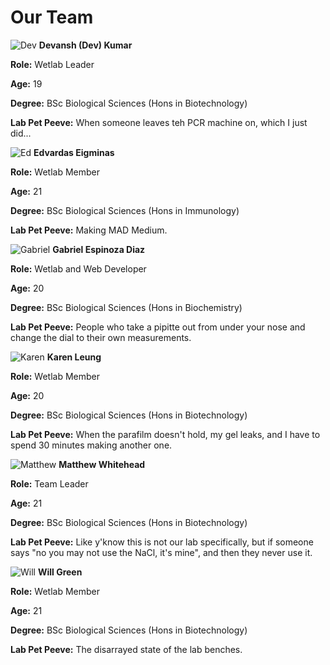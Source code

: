 # Our Team

![Dev](https://raw.githubusercontent.com/idec-teams/2023_Edinburgh/main/team_photos/DK.jpg)
**Devansh (Dev) Kumar**

**Role:** Wetlab Leader

**Age:** 19

**Degree:** BSc Biological Sciences (Hons in Biotechnology)

**Lab Pet Peeve:** When someone leaves teh PCR machine on, which I just did...

![Ed](https://raw.githubusercontent.com/idec-teams/2023_Edinburgh/main/team_photos/EE.jpg)
**Edvardas Eigminas**

**Role:** Wetlab Member

**Age:** 21

**Degree:** BSc Biological Sciences (Hons in Immunology)

**Lab Pet Peeve:** Making MAD Medium. 

![Gabriel](https://raw.githubusercontent.com/idec-teams/2023_Edinburgh/main/team_photos/GED.jpg)
**Gabriel Espinoza Diaz**

**Role:** Wetlab and Web Developer

**Age:** 20

**Degree:** BSc Biological Sciences (Hons in Biochemistry)

**Lab Pet Peeve:** People who take a pipitte out from under your nose and change the dial to their own measurements. 

![Karen](https://raw.githubusercontent.com/idec-teams/2023_Edinburgh/main/team_photos/KL.jpg)
**Karen Leung**

**Role:** Wetlab Member

**Age:** 20

**Degree:** BSc Biological Sciences (Hons in Biotechnology)

**Lab Pet Peeve:** When the parafilm doesn't hold, my gel leaks, and I have to spend 30 minutes making another one. 

![Matthew](https://raw.githubusercontent.com/idec-teams/2023_Edinburgh/main/team_photos/MW.jpg)
**Matthew Whitehead**

**Role:** Team Leader

**Age:** 21

**Degree:** BSc Biological Sciences (Hons in Biotechnology)

**Lab Pet Peeve:** Like y'know this is not our lab specifically, but if someone says "no you may not use the NaCl, it's mine", and then they never use it.

![Will](https://raw.githubusercontent.com/idec-teams/2023_Edinburgh/main/team_photos/WG.jpg)
**Will Green**

**Role:** Wetlab Member

**Age:** 21

**Degree:** BSc Biological Sciences (Hons in Biotechnology)

**Lab Pet Peeve:** The disarrayed state of the lab benches. 

